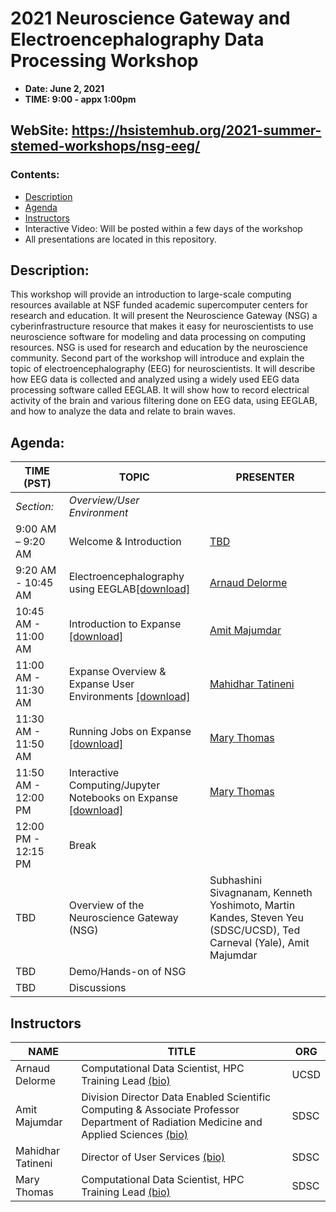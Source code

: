 # 2021 Neuroscience Gateway and Electroencephalography Data Processing Workshop

* **Date:  June 2, 2021**
* **TIME: 9:00 - appx 1:00pm**

## WebSite:  https://hsistemhub.org/2021-summer-stemed-workshops/nsg-eeg/

### <a name="top">**Contents:**
* [Description](#description)
* [Agenda](#agenda)
* [Instructors](#instructors)
* Interactive Video: Will be posted within a few days of the workshop
* All presentations are located in this repository.
 
## Description:<a name="description"></a>
This workshop will provide an introduction to large-scale computing resources available at NSF funded academic supercomputer centers for research and education. It will present the Neuroscience Gateway (NSG) a cyberinfrastructure resource that makes it easy for neuroscientists to use neuroscience software for modeling and data processing on computing resources. NSG is used for research and education by the neuroscience community. Second part of the workshop will introduce and explain the topic of electroencephalography (EEG) for neuroscientists. It will describe how EEG data is collected and analyzed using a widely used EEG data processing software called EEGLAB. It will show how to record electrical activity of the brain and various filtering done on EEG data, using EEGLAB, and how to analyze the data and relate to brain waves.

## Agenda:<a name="agenda">
 **TIME (PST)** | **TOPIC** | **PRESENTER** |
| --- | ----------- | ----------- |
| *Section:* | *Overview/User Environment*| |
| 9:00 AM – 9:20 AM | Welcome & Introduction | [TBD](#tbd) |
| 9:20 AM - 10:45 AM | Electroencephalography using EEGLAB[[download]](presentation.pdf) | [Arnaud Delorme](#delorme) |
| 10:45 AM - 11:00 AM | Introduction to Expanse [[download]](presentation.pdf) | [Amit Majumdar](#majumdhar) |
| 11:00 AM - 11:30 AM | Expanse Overview & Expanse User Environments [[download]](presentation.pdf) | [Mahidhar Tatineni](tatineni) |
| 11:30 AM - 11:50 AM | Running Jobs on Expanse [[download]](presentation.pdf) | [ Mary Thomas](#thomas) |
| 11:50 AM - 12:00 PM | Interactive Computing/Jupyter Notebooks on Expanse [[download]](presentation.pdf) | [ Mary Thomas](#thomas) |
| 12:00 PM - 12:15 PM | Break | |
| TBD | Overview of the Neuroscience Gateway (NSG) | Subhashini Sivagnanam, Kenneth Yoshimoto, Martin Kandes, Steven Yeu (SDSC/UCSD), Ted Carneval (Yale), Amit Majumdar |
| TBD | Demo/Hands-on of NSG | |
| TBD | Discussions| |

  
  ## Instructors<a name="instructors"></a>
| **NAME** | **TITLE** | **ORG** |
| ---------- | ----------- | ----------- |
| Arnaud Delorme <a name="delorme"></a>  | Computational Data Scientist, HPC Training Lead [(bio)](http://arnauddelorme.com/)| UCSD |
| Amit Majumdar | Division Director Data Enabled Scientific Computing & Associate Professor Department of Radiation Medicine and Applied Sciences [(bio)](https://www.sdsc.edu/research/researcher_spotlight/index.html/)| SDSC |
| Mahidhar Tatineni<a name="tatineni"></a> | Director of User Services [(bio)](https://www.sdsc.edu/research/researcher_spotlight/tatineni_mahidhar.html)   | SDSC |  
| Mary Thomas<a name="thomas"></a>  | Computational Data Scientist, HPC Training Lead [(bio)]( https://www.sdsc.edu/research/researcher_spotlight/thomas_mary.html)| SDSC |

